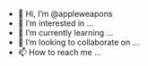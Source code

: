 - 👋 Hi, I’m @appleweapons
- 👀 I’m interested in ...
- 🌱 I’m currently learning ...
- 💞️ I’m looking to collaborate on ...
- 📫 How to reach me ...

<!---
appleweapons/appleweapons is a ✨ special ✨ repository because its `README.md` (this file) appears on your GitHub profile.
You can click the Preview link to take a look at your changes.
--->
